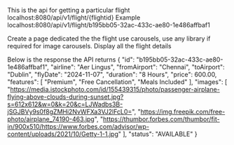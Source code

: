 This is the api for getting a particular flight
localhost:8080/api/v1/flight/{flightid}
Example
localhost:8080/api/v1/flight/b195bb05-32ac-433c-ae80-1e486affbaf1

Create a page dedicated the the flight use carousels, use any library if required for image carousels.
Display all the flight details

Below is the response the API returns
{
    "id": "b195bb05-32ac-433c-ae80-1e486affbaf1",
    "airline": "Aer Lingus",
    "fromAirport": "Chennai",
    "toAirport": "Dublin",
    "flyDate": "2024-11-07",
    "duration": "8 Hours",
    "price": 600.00,
    "features": [
        "Premium",
        "Free Cancellation",
        "Meals Included"
    ],
    "images": [
        "https://media.istockphoto.com/id/155439315/photo/passenger-airplane-flying-above-clouds-during-sunset.jpg?s=612x612&w=0&k=20&c=LJWadbs3B-jSGJBVy9s0f8gZMHi2NvWFXa3VJ2lFcL0=",
        "https://img.freepik.com/free-photo/airplane_74190-463.jpg",
        "https://thumbor.forbes.com/thumbor/fit-in/900x510/https://www.forbes.com/advisor/wp-content/uploads/2021/10/Getty-1-1.jpg"
    ],
    "status": "AVAILABLE"
}
